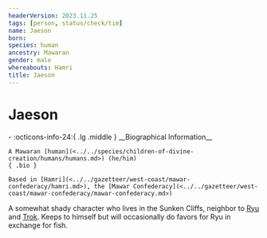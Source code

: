 ```yaml
---
headerVersion: 2023.11.25
tags: [person, status/check/tim]
name: Jaeson
born:
species: human
ancestry: Mawaran
gender: male
whereabouts: Hamri
title: Jaeson
---
```

# Jaeson
<div class="grid cards ext-narrow-margin ext-one-column" markdown>
- :octicons-info-24:{ .lg .middle } __Biographical Information__

    A Mawaran [human](<../../species/children-of-divine-creation/humans/humans.md>) (he/him)  
    { .bio }

    Based in [Hamri](<../../gazetteer/west-coast/mawar-confederacy/hamri.md>), the [Mawar Confederacy](<../../gazetteer/west-coast/mawar-confederacy/mawar-confederacy.md>)
</div>




A somewhat shady character who lives in the Sunken Cliffs, neighbor to [Ryu](<../pcs/mawar-confederacy/ryu.md>) and [Trok](<../pcs/mawar-confederacy/trok.md>). Keeps to himself but will occasionally do favors for Ryu in exchange for fish.